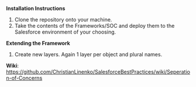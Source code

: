 **Installation Instructions**
1. Clone the repository onto your machine.
2. Take the contents of the Frameworks/SOC and deploy them to the Salesforce environment of your choosing.

**Extending the Framework** 
1. Create new layers. Again 1 layer per object and plural names.

**Wiki**: https://github.com/ChristianLinenko/SalesforceBestPractices/wiki/Seperation-of-Concerns
